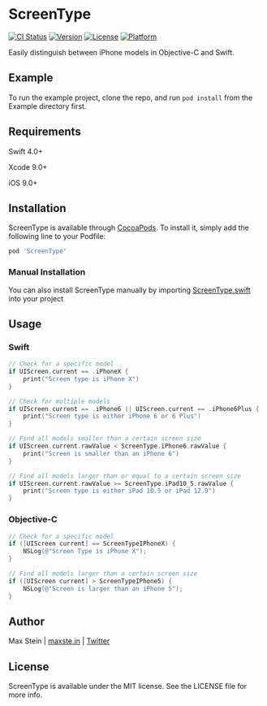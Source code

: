 # ScreenType

[![CI Status](http://img.shields.io/travis/allgamesallfree/ScreenType.svg?style=flat)](https://travis-ci.org/allgamesallfree/ScreenType)
[![Version](https://img.shields.io/cocoapods/v/ScreenType.svg?style=flat)](http://cocoapods.org/pods/ScreenType)
[![License](https://img.shields.io/cocoapods/l/ScreenType.svg?style=flat)](http://cocoapods.org/pods/ScreenType)
[![Platform](https://img.shields.io/cocoapods/p/ScreenType.svg?style=flat)](http://cocoapods.org/pods/ScreenType)

Easily distinguish between iPhone models in Objective-C and Swift.

## Example

To run the example project, clone the repo, and run `pod install` from the Example directory first.

## Requirements

Swift 4.0+

Xcode 9.0+

iOS 9.0+

## Installation

ScreenType is available through [CocoaPods](http://cocoapods.org). To install
it, simply add the following line to your Podfile:

```ruby
pod 'ScreenType'
```

### Manual Installation

You can also install ScreenType manually by importing [ScreenType.swift](https://github.com/allgamesallfree/ScreenType/blob/master/ScreenType/Classes/ScreenType.swift) into your project

## Usage

### Swift

```Swift
// Check for a specific model
if UIScreen.current == .iPhoneX {
    print("Screen type is iPhone X")
}

// Check for multiple models
if UIScreen.current == .iPhone6 || UIScreen.current == .iPhone6Plus {
    print("Screen type is either iPhone 6 or 6 Plus")
}

// Find all models smaller than a certain screen size
if UIScreen.current.rawValue < ScreenType.iPhone6.rawValue {
    print("Screen is smaller than an iPhone 6")
}

// Find all models larger than or equal to a certain screen size
if UIScreen.current.rawValue >= ScreenType.iPad10_5.rawValue {
    print("Screen type is either iPad 10.5 or iPad 12.9")
}

```

### Objective-C

```Objective-C
// Check for a specific model
if ([UIScreen current] == ScreenTypeIPhoneX) {
    NSLog(@"Screen Type is iPhone X");
}

// Find all models larger than a certain screen size
if ([UIScreen current] > ScreenTypeIPhone5) {
    NSLog(@"Screen is larger than an iPhone 5");
}
```

## Author

Max Stein | [maxste.in](http://maxste.in) | [Twitter](https://twitter.com/maxsteinapps)

## License

ScreenType is available under the MIT license. See the LICENSE file for more info.
